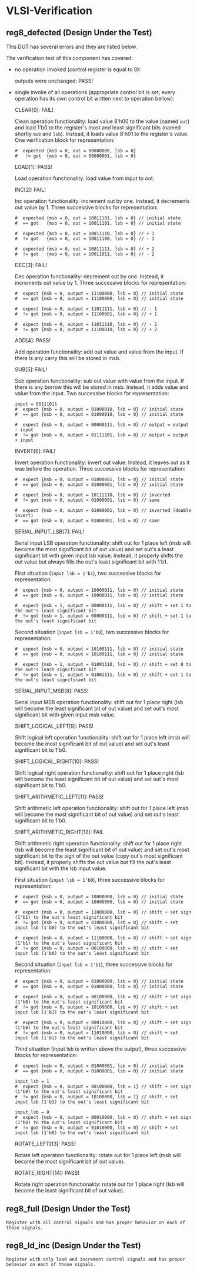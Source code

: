 # VLSI-Verification

## reg8_defected (Design Under the Test)

This DUT has several errors and they are listed below.

The verification test of this component has covered:
 - no operation invoked (control register is equal to 0): 

    outputs were unchanged: PASS!

 - single invoke of all operations (appropriate control bit is set; every operation has its own control bit written next to operation bellow):

      CLEAR[0]: FAIL! 
      
      Clean operation functionality: load value 8'h00 to the value (named ```out```) and load 1'b0 to the register's most and least significant bits (named shortly ```msb``` and ```lsb```). Instead, it loads value 8'h01 to the register's value. One verification block for representation:
      ```
      #  expected {msb = 0, out = 00000000, lsb = 0}
      #   != got  {msb = 0, out = 00000001, lsb = 0}
      ```
      LOAD[1]: PASS!
      
      Load operation functionality: load value from input to out.
      
      INC[2]: FAIL! 
      
      Inc operation functionality: increment out by one. Instead, it decrements out value by 1. Three successive blocks for representation:
      ```
      #  expected {msb = 0, out = 10011101, lsb = 0} // initial state
      #  == got   {msb = 0, out = 10011101, lsb = 0} // initial state
      ```
      ```
      #  expected {msb = 0, out = 10011110, lsb = 0} // + 1
      #  != got   {msb = 0, out = 10011100, lsb = 0} // - 1
      ```
      ```
      #  expected {msb = 0, out = 10011111, lsb = 0} // + 2
      #  != got   {msb = 0, out = 10011011, lsb = 0} // - 2
      ```

      DEC[3]: FAIL!

      Dec operation functionality: decrement out by one. Instead, it increments out value by 1. Three successive blocks for representation:
      ```
      #  expect {msb = 0, output = 11100000, lsb = 0} // initial state
      #  == got {msb = 0, output = 11100000, lsb = 0} // initial state
      ```
      ```
      #  expect {msb = 0, output = 11011111, lsb = 0} // - 1
      #  != got {msb = 0, output = 11100001, lsb = 0} // + 1
      ```
      ```
      #  expect {msb = 0, output = 11011110, lsb = 0} // - 2
      #  != got {msb = 0, output = 11100010, lsb = 0} // + 2
      ```

      ADD[4]: PASS!
      
      Add operation functionality: add out value and value from the input. If there is any carry this will be stored in msb.
      
      SUB[5]: FAIL!
      
      Sub operation functionality: sub out value with value from the input. If there is any borrow this will be stored in msb. Instead, it adds value and value from the input. Two successive blocks for representation:
      ```
      input = 00111011
      #  expect {msb = 0, output = 01000010, lsb = 0} // initial state
      #  == got {msb = 0, output = 01000010, lsb = 0} // initial state
      ```
      ```
      #  expect {msb = 0, output = 00000111, lsb = 0} // output = output - input
      #  != got {msb = 0, output = 01111101, lsb = 0} // output = output + input
      ```

      INVERT[6]: FAIL!

      Invert operation functionality: invert out value. Instead, it leaves out as it was before the operation. Three successive blocks for representation:
      ```
      #  expect {msb = 0, output = 01000001, lsb = 0} // initial state
      #  == got {msb = 0, output = 01000001, lsb = 0} // initial state
      ```
      ```
      #  expect {msb = 0, output = 10111110, lsb = 0} // inverted
      #  != got {msb = 0, output = 01000001, lsb = 0} // same
      ```
      ```
      #  expect {msb = 0, output = 01000001, lsb = 0} // inverted (double invert)
      #  == got {msb = 0, output = 01000001, lsb = 0} // same
      ```

      SERIAL_INPUT_LSB[7]: FAIL!

      Serial input LSB operation functionality: shift out for 1 place left (msb will become the most significant bit of out value) and set out's a least significant bit with given input lsb value. Instead, it properly shifts the out value but always fills the out's least significant bit with 1'b1. 

      First situation (```input lsb = 1'b1```), two successive blocks for representation:
      ```
      #  expect {msb = 0, output = 10000011, lsb = 0} // initial state
      #  == got {msb = 0, output = 10000011, lsb = 0} // initial state
      ```
      ```
      #  expect {msb = 1, output = 00000111, lsb = 0} // shift + set 1 to the out's least significant bit
      #  != got {msb = 1, output = 00000111, lsb = 0} // shift + set 1 to the out's least significant bit 
      ```
      Second situation (```input lsb = 1'b0```), two successive blocks for representation:
      ```
      #  expect {msb = 0, output = 10100111, lsb = 0} // initial state
      #  == got {msb = 0, output = 10100111, lsb = 0} // initial state
      ```
      ```
      #  expect {msb = 1, output = 01001110, lsb = 0} // shift + set 0 to the out's least significant bit
      #  != got {msb = 1, output = 01001111, lsb = 0} // shift + set 1 to the out's least significant bit
      ```

      SERIAL_INPUT_MSB[8]: PASS!

      Serial input MSB operation functionality: shift out for 1 place right (lsb will become the least significant bit of out value) and set out's most significant bit with given input msb value. 
      
      SHIFT_LOGICAL_LEFT[9]: PASS!

      Shift logical left operation functionality: shift out for 1 place left (msb will become the most significant bit of out value) and set out's least significant bit to 1'b0. 

      SHIFT_LOGICAL_RIGHT[10]: PASS!

      Shift logical right operation functionality: shift out for 1 place right (lsb will become the least significant bit of out value) and set out's most significant bit to 1'b0. 

      SHIFT_ARITHMETIC_LEFT[11]: PASS!

      Shift arithmetic left operation functionality: shift out for 1 place left (msb will become the most significant bit of out value) and set out's least significant bit to 1'b0. 

      SHIFT_ARITHMETIC_RIGHT[12]: FAIL

      Shift arithmetic right operation functionality: shift out for 1 place right (lsb will become the least significant bit of out value) and set out's most significant bit to the sign of the out value (copy out's most significant bit). Instead, it properly shifts the out value but fill the out's least significant bit with the lsb input value. 
      
      First situation (```input lsb = 1'b0```), three successive blocks for representation:
      ```
      #  expect {msb = 0, output = 10000000, lsb = 0} // initial state
      #  == got {msb = 0, output = 10000000, lsb = 0} // initial state
      ```
      ```
      #  expect {msb = 0, output = 11000000, lsb = 0} // shift + set sign (1'b1) to the out's least significant bit
      #  != got {msb = 0, output = 01000000, lsb = 0} // shift + set input lsb (1'b0) to the out's least significant bit 
      ```
      ```
      #  expect {msb = 0, output = 11100000, lsb = 0} // shift + set sign (1'b1) to the out's least significant bit
      #  != got {msb = 0, output = 00100000, lsb = 0} // shift + set input lsb (1'b0) to the out's least significant bit 
      ```
      Second situation (```input lsb = 1'b1```), three successive blocks for representation:
      ```
      #  expect {msb = 0, output = 01000000, lsb = 0} // initial state
      #  == got {msb = 0, output = 01000000, lsb = 0} // initial state
      ```
      ```
      #  expect {msb = 0, output = 00100000, lsb = 0} // shift + set sign (1'b0) to the out's least significant bit
      #  != got {msb = 0, output = 10100000, lsb = 0} // shift + set input lsb (1'b1) to the out's least significant bit 
      ```
      ```
      #  expect {msb = 0, output = 00010000, lsb = 0} // shift + set sign (1'b0) to the out's least significant bit
      #  != got {msb = 0, output = 11010000, lsb = 0} // shift + set input lsb (1'b1) to the out's least significant bit 
      ```
      Third situation (input lsb is written above the output), three successive blocks for representation:
      ```
      #  expect {msb = 0, output = 01000001, lsb = 0} // initial state
      #  == got {msb = 0, output = 01000001, lsb = 0} // initial state
      ```
      ```
      input_lsb = 1
      #  expect {msb = 0, output = 00100000, lsb = 1} // shift + set sign (1'b0) to the out's least significant bit
      #  != got {msb = 0, output = 10100000, lsb = 1} // shift + set input lsb (1'b1) to the out's least significant bit 
      ```
      ```
      input_lsb = 0
      #  expect {msb = 0, output = 00010000, lsb = 0} // shift + set sign (1'b0) to the out's least significant bit
      #  != got {msb = 0, output = 01010000, lsb = 0} // shift + set input lsb (1'b0) to the out's least significant bit 
      ```

      ROTATE_LEFT[13]: PASS!

      Rotate left operation functionality: rotate out for 1 place left (msb will become the most significant bit of out value). 

      ROTATE_RIGHT[14]: PASS!

      Rotate right operation functionality: rotate out for 1 place right (lsb will become the least significant bit of out value). 
	  
## reg8_full (Design Under the Test)
	  
	Register with all control signals and has proper behavior on each of those signals.
	
## reg8_ld_inc (Design Under the Test)
	  
	Register with only load and increment control signals and has proper behavior on each of those signals.
